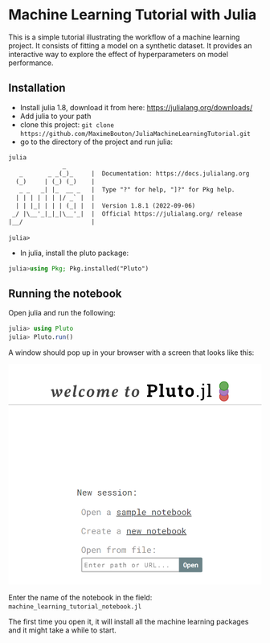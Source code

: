 # Machine Learning Tutorial with Julia 

This is a simple tutorial illustrating the workflow of a machine learning project. 
It consists of fitting a model on a synthetic dataset. It provides an interactive way to explore the effect of hyperparameters on model performance. 

## Installation 

- Install julia 1.8, download it from here: https://julialang.org/downloads/ 
- Add julia to your path
- clone this project: `git clone https://github.com/MaximeBouton/JuliaMachineLearningTutorial.git`
- go to the directory of the project and run julia: 
```
julia
               _
   _       _ _(_)_     |  Documentation: https://docs.julialang.org
  (_)     | (_) (_)    |
   _ _   _| |_  __ _   |  Type "?" for help, "]?" for Pkg help.
  | | | | | | |/ _` |  |
  | | |_| | | | (_| |  |  Version 1.8.1 (2022-09-06)
 _/ |\__'_|_|_|\__'_|  |  Official https://julialang.org/ release
|__/                   |

julia>
``` 
- In julia, install the pluto package:
```julia
julia>using Pkg; Pkg.installed("Pluto")
```

## Running the notebook 

Open julia and run the following: 

```julia 
julia> using Pluto
julia> Pluto.run()
```

A window should pop up in your browser with a screen that looks like this: 

![pluto_welcome](pluto_welcome.png)

Enter the name of the notebook in the field: `machine_learning_tutorial_notebook.jl`

The first time you open it, it will install all the machine learning packages and it might take a while to start.
